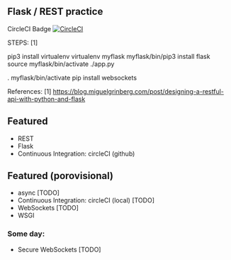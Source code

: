 ## Flask / REST practice

CircleCI Badge [![CircleCI](https://circleci.com/gh/sosi-org/REST-practice.svg?style=svg)](https://circleci.com/gh/sosi-org/REST-practice)

STEPS: [1]

pip3 install virtualenv
virtualenv myflask
myflask/bin/pip3 install flask
source myflask/bin/activate
./app.py

. myflask/bin/activate
pip install websockets

References:
[1]  https://blog.miguelgrinberg.com/post/designing-a-restful-api-with-python-and-flask


## Featured
* REST
* Flask
* Continuous Integration: circleCI (github)

## Featured (porovisional)
* async [TODO]
* Continuous Integration: circleCI (local) [TODO]
* WebSockets [TODO]
* WSGI

### Some day:
* Secure WebSockets [TODO]
